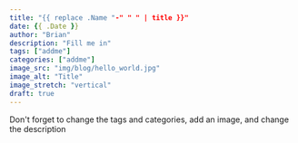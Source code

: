 ```yaml
---
title: "{{ replace .Name "-" " " | title }}"
date: {{ .Date }}
author: "Brian"
description: "Fill me in"
tags: ["addme"]
categories: ["addme"]
image_src: "img/blog/hello_world.jpg"
image_alt: "Title"
image_stretch: "vertical"
draft: true
---
```


Don't forget to change the tags and categories, add an image, and change the description